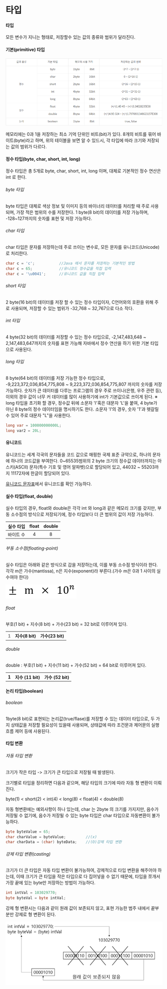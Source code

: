 # 타입

#### 타입

모든 변수가 지니는 형태로, 저장할수 있는 값의 종류와 범위가 달라진다. 



#### 기본(primitive) 타입

<img src="./img/img002.png">



메모리에는 0과 1을 저장하는 최소 기억 단위인 비트(bit)가 있다. 8개의 비트를 묶어 바이트(byte)라고 하며, 위의 테이블을 보면 알 수 있드시, 각 타입에 따라 크기와 저장되는 값의 범위가 다르다.



#### 정수 타입(byte, char, short, int, long)

정수 타입은 총 5개로 byte, char, short, int, long 이며, 대체로 기본적인 정수 연산은 int 로 한다. 



###### byte 타입

byte 타입은 대체로 색상 정보 및 이미지 등의 바이너리 데이터를 처리할 때 주로 사용되며, 가장 적은 범위의 수를 저장한다. 
1 byte(8 bit)의 데이터를 저장 가능하며, -128~127까지의 숫자를 표현 및 저장 가능하다.



###### char 타입

char 타입은 문자를 저장하는데 주로 쓰이는 변수로, 모든 문자를 유니코드(Unicode)로 처리한다.

```java
char c = 'c';			//Java 에서 문자를 저장하는 기본적인 방법
char c = 65;			//유니코드 정수값을 직접 입력
char c = '\u0041';		//유니코드 값을 직접 입력
```



###### short 타입

2 byte(16 bit)의 데이터를 저장 할 수 있는 정수 타입이자, C언어와의 호환을 위해 주로 사용되며, 저장할 수 있는 범위가 -32,768 ~ 32,767으로 다소 작다.



###### int 타입

4 byte(32 bit)의 데이터를 저장할 수 있는 정수 타입으로, -2,147,483,648 ~ 2,147,483,647까지의 숫자를 표현 가능해 자바에서 정수 연산을 하기 위한 기본 타입으로 사용된다.



###### long 타입

8 byte(64 bit)의 데이터를 저장 가능한 정수 타입으로, -9,223,372,036,854,775,808 ~ 9,223,372,036,854,775,807 까지의 숫자를 저장 가능하다. 숫자가 큰 데이터를 다루는 프로그램의 경우 주로 쓰이나(은행, 우주 관련 등),  이외의 경우 값이 너무 커 데이터를 많이 사용하기에 int가 기본값으로 쓰이게 된다.
※ long 타입을 초기화 할 경우, 정수값 뒤에 소문자 'l'혹은 대문자 'L'을 붙여, 4 byte가 아닌 8 byte의 정수 데이터임을 명시하기도 한다. 소문자 'l'의 경우, 숫자 '1'과 헷갈릴 수 있어 주로 대문자 "L"을 사용한다.

`````java
long var = 100000000000L;
long var2 = 20L;
`````



#### 유니코드

유니코드는 세계 각국의 문자들을 코드 값으로 매핑한 국제 표준 규약으로, 하나의 문자에 하나의 코드값을 부여한다. 0~65535범위의 2 byte 크기의 정수값 데이터까지는 아스키(ASCII) 문자(특수 기호 및 영어 알파벳)으로 할당되어 있고, 44032 ~ 55203까지 11172자에 한글이 할당되어 있다.

<a href="http://www.unicode.org">유니코드 문자표</a>에서 유니코드를 확인 가능하다.



#### 실수 타입(float, double)

실수 타입의 경우, float와 double은 각각 int 와 long과 같은 메모리 크기를 갖지만, 부동 소수점의 방식으로 저장되기에, 정수 타입보다 더 큰 범위의 값이 저장 가능하다.

| 실수 타입 | float | double |
| :-------: | :---: | :----: |
| 바이트 수 |   4   |   8    |

###### 부동 소수점(floating-point)

실수 타입은 아래와 같은 방식으로 갑을 저장하는데, 이를 부동 소수점 방식이라 한다. 각각 m은 가수(mantissa), n은 지수(exponent)라 부른다.(가수 m은 0과 1 사이의 실수여야 한다)

<img src="./img/img003.png">

###### float

부호(1 bit) + 지수(8 bit) + 가수(23 bit) = 32 bit로 이루어져 있다.

<table style="width:50%">
    <th style="color:gray">1</th><th>지수(8 bit)</th><th>가수(23 bit)</th>
</table> 



###### double

double : 부호(1 bit) + 지수(11 bit) + 가수(52 bit) = 64 bit로 이루어져 있다.

<table style="width:75%">
    <th>1</th><th>지수 (11 bit)</th><th>가수 (52 bit)</th>
</table>


#### 논리 타입(boolean)

###### boolean

1byte(8 bit)로 표현되는 논리값(true/flase)를 저장할 수 있는 데이터 타입으로, 두 가지 상태값을 저장할 필요성이 있을때 사용되며, 상태값에 따라 조건문과 제어문의 실행 흐름 제어 등에 사용된다.




#### 타입 변환

###### 자동 타입 변환

크기가 작은 타입 -> 크기가 큰 타입으로 저장될 때 발생된다.

크기별로 타입을 정리하면 다음과 같으며, 해당 타입의 크기에 따라 자동 형 변환이 이뤄진다.

<div>
    byte(1) < short(2) < int(4) < long(8) < float(4) < double(8)
</div>



자동 형변환에는 예외사항이 하나 있는데, char 는 2byte 의 크기를 가지지만, 음수가 저장될 수 없기에, 음수가 저장될 수 있는 byte 타입은 char 타입으로 자동변환이 불가능하다.

````java
byte byteValue = 65;
char charValue = byteValue;			//(x)
char charData = (char) byteData;	//(O)강제 타입 변환
````



###### 강제 타입 변환(casting)

크기가 더 큰 타입은 자동 타입 변환이 불가능하여, 강제적으로 타입 변환을 해주어야 하는데, 이때 크기가 큰 타입을 작은 타입으로 다 집어넣을 수 없기 때문에, 타입을 쪼개서 가장 끝에 있는 byte만 저장하는 방법이 가능하다.

````java
int intVal = 103029770;
byte byteVal = byte intVal;
````

강제 형 변환시는 다음과 같이 원래 값이 보존되지 않고, 표현 가능한 범주 내에서 끝부분만 강제로 형 변환이 된다. 

<img src="./img/img03.png">

